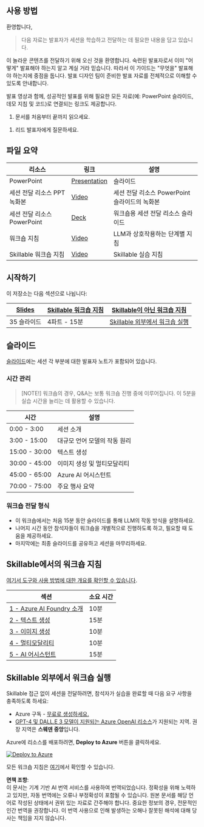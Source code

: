 ## 사용 방법

환영합니다,

> 다음 자료는 발표자가 세션을 학습하고 전달하는 데 필요한 내용을 담고 있습니다.

이 놀라운 콘텐츠를 전달하기 위해 오신 것을 환영합니다. 숙련된 발표자로서 이미 "어떻게" 발표해야 하는지 알고 계실 거라 믿습니다. 따라서 이 가이드는 "무엇을" 발표해야 하는지에 중점을 둡니다. 발표 디자인 팀이 준비한 발표 자료를 전체적으로 이해할 수 있도록 안내합니다.

발표 영상과 함께, 성공적인 발표를 위해 필요한 모든 자료(예: PowerPoint 슬라이드, 데모 지침 및 코드)로 연결되는 링크도 제공합니다.

1. 문서를 처음부터 끝까지 읽으세요.
<!-- 1. 발표 영상을 시청하세요. -->
1. 리드 발표자에게 질문하세요.

## 파일 요약

| 리소스             | 링크                              | 설명             |
|-------------------|----------------------------------|-------------------|
| PowerPoint        | [Presentation](https://aka.ms/AAryqzi) | 슬라이드 |
| 세션 전달 리소스 PPT 녹화본 | [Video](https://aka.ms/AAs7etz) | 세션 전달 리소스 PowerPoint 슬라이드의 녹화본 |
| 세션 전달 리소스 PowerPoint | [Deck](https://aka.ms/AAs7mfu) | 워크숍용 세션 전달 리소스 슬라이드 |
| 워크숍 지침        | [Video](/lab/Workshop%20Instructions/00_Introduction.md) | LLM과 상호작용하는 단계별 지침 |
| Skillable 워크숍 지침 | [Video](/lab/Skillable%20Workshop%20Instructions/00_Introduction.md) | Skillable 실습 지침 |

## 시작하기

이 저장소는 다음 섹션으로 나뉩니다:

| [Slides](https://aka.ms/AAryqzi) | [Skillable 워크숍 지침](/lab/Skillable%20Workshop%20Instructions/00_Introduction.md) | [Skillable이 아닌 워크숍 지침](/lab/Workshop%20Instructions/00_Introduction.md) | 
|-------------------|---------------------------|--------------------------------------|
| 35 슬라이드 | 4파트 - 15분 | [Skillable 외부에서 워크숍 실행](/lab/Workshop%20Instructions/00_Introduction.md) |

## 슬라이드

[슬라이드](https://aka.ms/AAryqzi)에는 세션 각 부분에 대한 발표자 노트가 포함되어 있습니다.

### 시간 관리

> [NOTE!]
> 워크숍의 경우, Q&A는 보통 워크숍 진행 중에 이루어집니다. 이 5분을 실습 시간을 늘리는 데 활용할 수 있습니다.

| 시간         | 설명 
--------------|-------------
0:00 - 3:00   | 세션 소개 
3:00 - 15:00  | 대규모 언어 모델의 작동 원리 
15:00 - 30:00 | 텍스트 생성
30:00 - 45:00 | 이미지 생성 및 멀티모달리티
45:00 - 65:00 | Azure AI 어시스턴트
70:00 - 75:00 | 주요 행사 요약

### 워크숍 전달 형식

- 이 워크숍에서는 처음 15분 동안 슬라이드를 통해 LLM의 작동 방식을 설명하세요.
- 나머지 시간 동안 참석자들이 워크숍을 개별적으로 진행하도록 하고, 필요할 때 도움을 제공하세요.
- 마지막에는 최종 슬라이드를 공유하고 세션을 마무리하세요.

## Skillable에서의 워크숍 지침

[여기서 도구와 사용 방법에 대한 개요를 확인할 수 있습니다](/lab/Skillable%20Workshop%20Instructions/01_Set_up.md).

| 섹션 | 소요 시간 | 
-------------------------------------------------------------------------------------------------------|---------|
|  [1 - Azure AI Foundry 소개](/lab/Skillable%20Workshop%20Instructions/01_Set_up.md) | 10분       | 
|  [2 - 텍스트 생성](/lab/Skillable%20Workshop%20Instructions/02_Text_Generation.md) | 15분   |
|  [3 - 이미지 생성](/lab/Skillable%20Workshop%20Instructions/03_Image_Generation.md) | 10분   | [링크](../../../session-delivery-resources) | 15분       | 
|  [4 - 멀티모달리티](/lab/Skillable%20Workshop%20Instructions/04_Multimodal_Interfaces.md) | 10분  | 
|  [5 - AI 어시스턴트](/lab/Skillable%20Workshop%20Instructions/05_AI_Assistants.md) | 15분  | [링크](../../../session-delivery-resources)  |

## Skillable 외부에서 워크숍 실행

Skillable 접근 없이 세션을 전달하려면, 참석자가 실습을 완료할 때 다음 요구 사항을 충족하도록 하세요:

- Azure 구독 - [무료로 생성하세요.](https://azure.microsoft.com/free/cognitive-services?WT.mc_id=aiml-132569-bethanycheum)
- [GPT-4 및 DALL.E 3 모델이 지원되는 Azure OpenAI 리소스](https://learn.microsoft.com/en-us/azure/ai-services/openai/concepts/models#assistants-preview?WT.mc_id=aiml-132569-bethanycheum)가 지원되는 지역. 권장 지역은 **스웨덴 중앙**입니다.

Azure에 리소스를 배포하려면, **Deploy to Azure** 버튼을 클릭하세요.

[![Deploy to Azure](https://aka.ms/deploytoazurebutton)](https://portal.azure.com/#create/Microsoft.Template/uri/https%3A%2F%2Fraw.githubusercontent.com%2Fmicrosoft%2Faitour-interact-with-llms%2Fmain%2Flab%2FWorkshop%20Instructions%2Fassets%2FAITour24_WKR540_Template.json)

모든 워크숍 지침은 [여기](/lab/Workshop%20Instructions/00_Introduction.md)에서 확인할 수 있습니다.

**면책 조항**:  
이 문서는 기계 기반 AI 번역 서비스를 사용하여 번역되었습니다. 정확성을 위해 노력하고 있지만, 자동 번역에는 오류나 부정확성이 포함될 수 있습니다. 원본 문서를 해당 언어로 작성된 상태에서 권위 있는 자료로 간주해야 합니다. 중요한 정보의 경우, 전문적인 인간 번역을 권장합니다. 이 번역 사용으로 인해 발생하는 오해나 잘못된 해석에 대해 당사는 책임을 지지 않습니다.